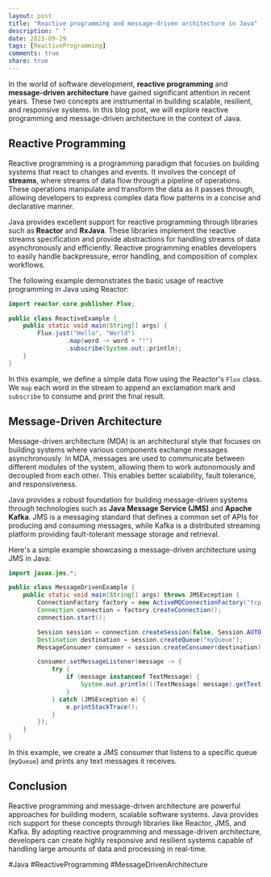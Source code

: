 ```yaml
---
layout: post
title: "Reactive programming and message-driven architecture in Java"
description: " "
date: 2023-09-29
tags: [ReactiveProgramming]
comments: true
share: true
---
```


In the world of software development, **reactive programming** and **message-driven architecture** have gained significant attention in recent years. These two concepts are instrumental in building scalable, resilient, and responsive systems. In this blog post, we will explore reactive programming and message-driven architecture in the context of Java.

## Reactive Programming

Reactive programming is a programming paradigm that focuses on building systems that react to changes and events. It involves the concept of **streams**, where streams of data flow through a pipeline of operations. These operations manipulate and transform the data as it passes through, allowing developers to express complex data flow patterns in a concise and declarative manner.

Java provides excellent support for reactive programming through libraries such as **Reactor** and **RxJava**. These libraries implement the reactive streams specification and provide abstractions for handling streams of data asynchronously and efficiently. Reactive programming enables developers to easily handle backpressure, error handling, and composition of complex workflows.

The following example demonstrates the basic usage of reactive programming in Java using Reactor:

```java
import reactor.core.publisher.Flux;

public class ReactiveExample {
    public static void main(String[] args) {
        Flux.just("Hello", "World")
                .map(word -> word + "!")
                .subscribe(System.out::println);
    }
}
```

In this example, we define a simple data flow using the Reactor's `Flux` class. We `map` each word in the stream to append an exclamation mark and `subscribe` to consume and print the final result.

## Message-Driven Architecture

Message-driven architecture (MDA) is an architectural style that focuses on building systems where various components exchange messages asynchronously. In MDA, messages are used to communicate between different modules of the system, allowing them to work autonomously and decoupled from each other. This enables better scalability, fault tolerance, and responsiveness.

Java provides a robust foundation for building message-driven systems through technologies such as **Java Message Service (JMS)** and **Apache Kafka**. JMS is a messaging standard that defines a common set of APIs for producing and consuming messages, while Kafka is a distributed streaming platform providing fault-tolerant message storage and retrieval.

Here's a simple example showcasing a message-driven architecture using JMS in Java:

```java
import javax.jms.*;

public class MessageDrivenExample {
    public static void main(String[] args) throws JMSException {
        ConnectionFactory factory = new ActiveMQConnectionFactory("tcp://localhost:61616");
        Connection connection = factory.createConnection();
        connection.start();

        Session session = connection.createSession(false, Session.AUTO_ACKNOWLEDGE);
        Destination destination = session.createQueue("myQueue");
        MessageConsumer consumer = session.createConsumer(destination);

        consumer.setMessageListener(message -> {
            try {
                if (message instanceof TextMessage) {
                    System.out.println(((TextMessage) message).getText());
                }
            } catch (JMSException e) {
                e.printStackTrace();
            }
        });
    }
}
```

In this example, we create a JMS consumer that listens to a specific queue (`myQueue`) and prints any text messages it receives.

## Conclusion

Reactive programming and message-driven architecture are powerful approaches for building modern, scalable software systems. Java provides rich support for these concepts through libraries like Reactor, JMS, and Kafka. By adopting reactive programming and message-driven architecture, developers can create highly responsive and resilient systems capable of handling large amounts of data and processing in real-time.

#Java #ReactiveProgramming #MessageDrivenArchitecture